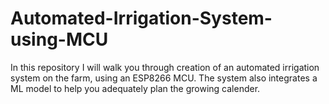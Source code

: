 # Automated-Irrigation-System-using-MCU
In this repository I will walk you through creation of an automated irrigation system on the farm, using an ESP8266 MCU. The system also integrates a ML model to help you adequately plan the growing calender.

